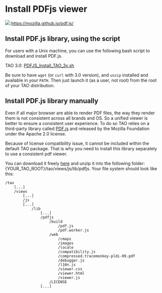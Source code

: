<!--
parent:
    title: Wiki
author:
    - 'Jean-Sébastien Conan'
created_at: '2016-09-21 15:35:10'
updated_at: '2016-09-21 16:01:18'
tags:
    - Wiki
-->

Install PDFjs viewer
====================

![](http://forge.taotesting.com/attachments/download/4125/pdfjs.svg):https://mozilla.github.io/pdf.js/

Install PDF.js library, using the script
----------------------------------------

For users with a Unix machine, you can use the following bash script to download and install PDF.js.<br/>

TAO 3.0: [PDFJS\_Install\_TAO\_3x.sh](../resources//attachments/download/4123/PDFJS_Install_TAO_3x.sh)

Be sure to have `wget` (or `curl` with 3.0 version), and `unzip` installed and available in your `PATH`. Then just launch it (as a user, not root) from the root of your TAO distribution.

Install PDF.js library manually
-------------------------------

Even if all major browser are able to render PDF files, the way they render them is not consistent across all brands and OS. So a unified viewer is better to ensure a consistent user experience. To do so TAO relies on a third-party library called [PDF.js](https://mozilla.github.io/pdf.js/) and released by the Mozilla Foundation under the Apache 2.0 license.

Because of license compatibility issue, it cannot be included within the default TAO package. That is why you need to install this library separately to use a consistent pdf viewer.

You can download it freely [here](https://mozilla.github.io/pdf.js/getting_started/#download) and unzip it into the following folder: {YOUR\_TAO\_ROOT}/tao/views/js/lib/pdfjs. Your file system should look like this:

    /tao
        [...]
        /views
            [...]
            /js
            [...]
                /lib
                    [...]
                    /pdfjs
                        /build
                            /pdf.js
                            /pdf.worker.js
                        /web
                            /cmaps
                            /images
                            /locale
                            /compatibility.js
                            /compressed.tracemonkey-pldi-09.pdf
                            /debugger.js
                            /l10n.js
                            /viewer.css
                            /viewer.html
                            /viewer.js
                        /LICENSE
                    [...]
